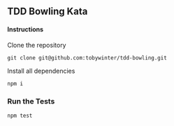 TDD Bowling Kata 
-----------------


#### Instructions

Clone the repository

```
git clone git@github.com:tobywinter/tdd-bowling.git
```

Install all dependencies

```
npm i
```

### Run the Tests

```
npm test
```